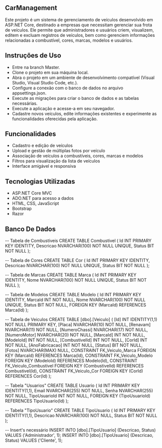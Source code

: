 ## CarManagement

Este projeto é um sistema de gerenciamento de veículos desenvolvido em ASP.NET Core, destinado a empresas que necessitam gerenciar sua frota de veículos. Ele permite que administradores e usuários criem, visualizem, editem e excluam registros de veículos, bem como gerenciem informações relacionadas a combustível, cores, marcas, modelos e usuários.

## Instruções de Uso
- Entre na branch Master.
- Clone o projeto em sua máquina local.
- Abra o projeto em um ambiente de desenvolvimento compatível (Visual Studio, Visual Studio Code, etc.).
- Configure a conexão com o banco de dados no arquivo appsettings.json.
- Execute as migrações para criar o banco de dados e as tabelas necessárias.
- Execute a aplicação e acesse-a em seu navegador.
- Cadastre novos veículos, edite informações existentes e experimente as funcionalidades oferecidas pela aplicação.

## Funcionalidades
- Cadastro e edição de veículos
- Upload e gestão de múltiplas fotos por veículo
- Associação de veículos a combustíveis, cores, marcas e modelos
- Filtros para visualização da lista de veículos
- Interface amigável e responsiva

## Tecnologias Utilizadas
- ASP.NET Core MVC
- ADO.NET para acesso a dados
- HTML, CSS, JavaScript
- Bootstrap
- Razor

## Banco De Dados

-- Tabela de Combustíveis
CREATE TABLE Combustivel (
    Id INT PRIMARY KEY IDENTITY,
    Descricao NVARCHAR(100) NOT NULL UNIQUE,
    Status BIT NOT NULL
);

-- Tabela de Cores
CREATE TABLE Cor (
    Id INT PRIMARY KEY IDENTITY,
    Descricao NVARCHAR(100) NOT NULL UNIQUE,
    Status BIT NOT NULL
);

-- Tabela de Marcas
CREATE TABLE Marca (
    Id INT PRIMARY KEY IDENTITY,
    Nome NVARCHAR(100) NOT NULL UNIQUE,
    Status BIT NOT NULL
);

-- Tabela de Modelos
CREATE TABLE Modelo (
    Id INT PRIMARY KEY IDENTITY,
    MarcaId INT NOT NULL,
    Nome NVARCHAR(100) NOT NULL UNIQUE,
    Status BIT NOT NULL,
    FOREIGN KEY (MarcaId) REFERENCES Marca(Id)
);

-- Tabela de Veiculos
CREATE TABLE [dbo].[Veiculo] (
    [Id] INT IDENTITY(1,1) NOT NULL PRIMARY KEY,
    [Placa] NVARCHAR(10) NOT NULL,
    [Renavam] NVARCHAR(11) NOT NULL,
    [NumeroChassi] NVARCHAR(17) NOT NULL,
    [NumeroMotor] NVARCHAR(20) NOT NULL,
    [MarcaId] INT NOT NULL,
    [ModeloId] INT NOT NULL,
    [CombustivelId] INT NOT NULL,
    [CorId] INT NOT NULL,
    [AnoFabricacao] INT NOT NULL,
    [Status] BIT NOT NULL,
    [Fotos] NVARCHAR(MAX) NULL,
    CONSTRAINT FK_Veiculo_Marca FOREIGN KEY (MarcaId) REFERENCES Marca(Id),
    CONSTRAINT FK_Veiculo_Modelo FOREIGN KEY (ModeloId) REFERENCES Modelo(Id),
    CONSTRAINT FK_Veiculo_Combustivel FOREIGN KEY (CombustivelId) REFERENCES Combustivel(Id),
    CONSTRAINT FK_Veiculo_Cor FOREIGN KEY (CorId) REFERENCES Cor(Id)
);

-- Tabela "Usuarios"
CREATE TABLE Usuario (
    Id INT PRIMARY KEY IDENTITY(1,1),
    Email NVARCHAR(255) NOT NULL,
    Senha NVARCHAR(255) NOT NULL,
    TipoUsuarioId INT NOT NULL,
    FOREIGN KEY (TipoUsuarioId) REFERENCES TipoUsuario(Id)
);

-- Tabela "TipoUsuario"
CREATE TABLE TipoUsuario (
    Id INT PRIMARY KEY IDENTITY(1,1),
    Descricao NVARCHAR(100) NOT NULL,
    Status BIT NOT NULL
);

-- Insert's necessário
INSERT INTO [dbo].[TipoUsuario] (Descricao, Status) VALUES ('Administrador', 1);
INSERT INTO [dbo].[TipoUsuario] (Descricao, Status) VALUES ('Cliente', 1);
